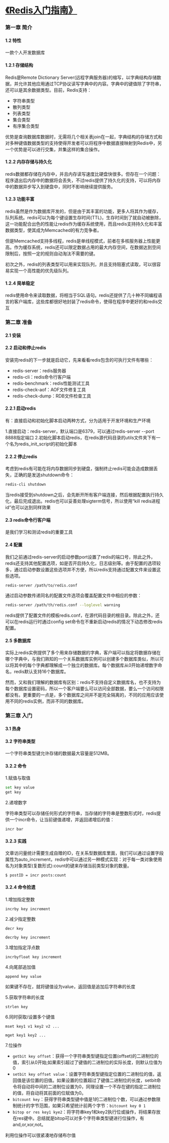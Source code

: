 [《Redis入门指南》](http://book.douban.com/subject/24522045/)
===

### 第一章 简介
#### 1.2 特性 
一款个人开发数据库

#### 1.2.1 存储结构
Redis是Remote Dictionary Server(远程字典服务器)的缩写，以字典结构存储数据，并允许其他应用通过TCP协议读写字典中的内容。字典中的键值除了字符串，还可以是其余数据类型。目前，Redis支持：
- 字符串类型
- 散列类型
- 列表类型
- 集合类型
- 有序集合类型

优势是查询数据库数据时，无需将几个相关表join在一起，字典结构的存储方式和对多种键值数据类型的支持使得开发者可以将程序中数据直接映射到Redis中，另一个优势是可以进行交集，并集这样的集合操作。

#### 1.2.2 内存存储与持久化
redis数据都存储在内存中，并且内存读写速度比硬盘快很多。但存在一个问题：程序退出后内存中的数据将会丢失，不过redis提供了持久化的支持，可以将内存中的数据异步写入到硬盘中，同时不影响继续提供服务。

#### 1.2.3 功能丰富
redis虽然是作为数据库开发的，但是由于其丰富的功能，更多人将其作为缓存，队列系统。redis可以为每个键设置生存时间(TTL)，生存时间到了就自动被删除，这一功能配合出色的性能让redis作为缓存系统使用，而且redis支持持久化和丰富数据类型，使其成为Memcached的有力竞争者。

但是Memcached支持多线程，redis是单线程模式，前者在多核服务器上性能更高。作为缓存系统，redis还可以限定数据占用的最大内存空间，在数据达到空间限制后，按照一定的规则自动淘汰不需要的键。

初次之外，redis的列表类型可以用来实现队列，并且支持阻塞式读取，可以很容易实现一个高性能的优先级队列。

#### 1.2.4 简单稳定
redis使用命令来读取数据，将相当于SQL语句。redis还提供了几十种不同编程语言的客户端库，这些库都很好地封装了redis命令，使得在程序中更好的和redis交互

### 第二章 准备
#### 2.1 安装
#### 2.2 启动和停止redis
安装完redis的下一步就是启动它，先来看看redis包含的可执行文件有哪些：
- redis-server：redis服务器
- redis-cli：redis命令行客户端
- redis-benchmark：redis性能测试工具
- redis-check-aof：AOF文件修复工具
- redis-check-dump：RDB文件检查工具

#### 2.2.1 启动redis
有：直接启动和初始化脚本启动两种方式，分为适用于开发环境和生产环境

1.直接启动：redis-server，默认端口是6379，可以通过redis-server --port 8888指定端口
2.初始化脚本启动redis，在redis源代码目录的utils文件夹下有一个名为redis_init_script的初始化脚本

#### 2.2.2 停止redis
考虑到redis有可能在将内存数据同步到硬盘，强制终止redis可能会造成数据丢失，正确的是发送shutdown命令：

```bash
redis-cli shutdown
```

当redis接受到shutdown之后，会先断开所有客户端连接，然后根据配置执行持久化，最后完成退出。redis也可以妥善处理sigterm信号，所以使用“kill redis进程id”也可以达到同样效果

#### 2.3 redis命令行客户端
是我们学习和测试redis的重要工具

#### 2.4 配置
我们之前通过redis-server的启动参数port设置了redis的端口号，除此之外，redis还支持其他配置选项，如是否开启持久化，日志级别等。由于配置的选项较多，通过启动参数设置这些选项并不方便，所以redis支持通过配置文件来设置这些选项。

```bash
redis-server /path/to/redis.conf
```

通过启动参数传递同名的配置文件选项会覆盖配置文件中相应的参数：

```bash
redis-server /path/th/redis.conf --loglevel warning
```

redis提供了配置文件的模板redis.conf，在源代码目录的根目录。除此之外，还可以在redis运行时通过config set命令在不重新启动redis的情况下动态修改redis配置。

#### 2.5 多数据库
实际上redis实例提供了多个用来存储数据的字典，客户端可以指定将数据存储在哪个字典中，与我们熟知的一个关系数据库实例可以创建多个数据库类似，所以可以将其中的每个字典都理解成一个独立的数据库。每个数据库从0开始递增数字命名，redis默认支持16个数据库。

然而，又和我们理解的数据库有区别：redis不支持自定义数据库名，也不支持为每个数据库设置密码，所以一个客户端要么可以访问全部数据，要么一个访问权限都没有。更重要的一点是，多个数据库之间并不是完全隔离的，不同的应用应该使用不同的redis实例，而非不同的数据库。

### 第三章 入门
#### 3.1 热身
#### 3.2 字符串类型
一个字符串类型键允许存储的数据最大容量是512MB。
#### 3.2.2 命令
1.赋值与取值

```bash
set key value
get key
```

2.递增数字

字符串类型可以存储任何形式的字符串，当存储的字符串是整数形式时，redis提供一个incr命令，让当前键值递增，并返回递增后的值：

`incr bar`

#### 3.2.3 实践
文章访问量统计需要生成自赠的ID，在关系型数据库里面，我们可以通过设置字段属性为auto_increment，redis中可以通过另一种模式实现：对于每一类对象使用名为对象类型(复数形式):count的键来存储当前类型对象的数量。

`$ postID = incr posts:count`

#### 3.2.4 命令拾遗
1.增加指定整数

`incrby key increment`

2.减少指定整数

`decr key`

`decrby key increment`

3.增加指定浮点数

`incrbyfloat key increment`

4.向尾部追加值

`append key value`

如果键不存在，就将键值设为value，返回值是追加后字符串的长度

5.获取字符串的长度

`strlen key`

6.同时获取/设置多个键值

`mset key1 v1 key2 v2 ...`

`mget key1 key2 ...`

7.位操作
- `getbit key offset`：获得一个字符串类型键指定位置(offset)的二进制位的值，索引从0开始;如果索引超过了键值的二进制位的实际长度，则默认位值为0
- `setbit key offset value`：设置字符串类型键指定位置的二进制位的值，返回值是该位置的旧值。如果设置的位置超过了键值二进制位的长度，setbit命令将自动将中间的二进制位设置为0，同理设置一个不存在键的指定二进制位的值，将自动将其前面的位赋值为0。
- `bitcount key`：获得字符串类型键中值是1的二进制位个数，可以通过参数限制统计的字节范围，如果只希望统计前两个字节：`bitcount key 0 1`
- `bitop or res key1 kye2`：将字符串key1和key2执行位或操作，将结果存放在res键中。总结就是bitop可以对多个字符串类型键进行位操作，有and,or,xor,not。

利用位操作可以很紧凑地存储布尔值
